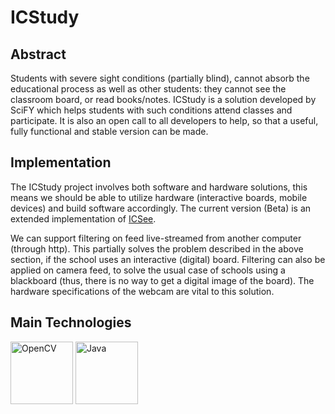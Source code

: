 ICStudy
=======

Abstract
--------
Students with severe sight conditions (partially blind), cannot absorb the educational process as well as other students: they cannot see the classroom board, or read books/notes. ICStudy is a solution developed by SciFY which helps students with such conditions attend classes and participate. It is also an open call to all developers to help, so that a useful, fully functional and stable version can be made.

Implementation
--------------
The ICStudy project involves both software and hardware solutions, this means we should be able to utilize hardware (interactive boards, mobile devices) and build software accordingly. The current version (Beta) is an extended implementation of [ICSee][1].

We can support filtering on feed live-streamed from another computer (through http). This partially solves the problem described in the above section, if the school uses an interactive (digital) board. Filtering can also be applied on camera feed, to solve the usual case of schools using a blackboard (thus, there is no way to get a digital image of the board). The hardware specifications of the webcam are vital to this solution.

Main Technologies
-----------------
<img src="http://upload.wikimedia.org/wikipedia/commons/thumb/3/32/OpenCV_Logo_with_text_svg_version.svg/750px-OpenCV_Logo_with_text_svg_version.svg.png" alt="OpenCV" style="width:100px;height:auto">

<img src="http://upload.wikimedia.org/wikipedia/commons/thumb/f/f5/OpenJDK_logo.png/200px-OpenJDK_logo.png" alt="Java" style="width:100px;height:auto">

[1]: http://www.scify.gr/site/en/projects/in-progress/icsee